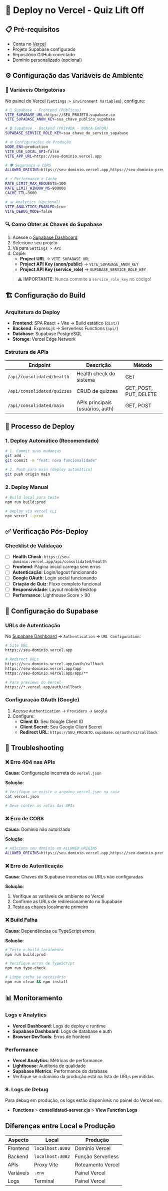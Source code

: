 # 🚀 Deploy no Vercel - Quiz Lift Off

## 📋 Pré-requisitos

- Conta no [Vercel](https://vercel.com/)
- Projeto Supabase configurado
- Repositório GitHub conectado
- Domínio personalizado (opcional)

## ⚙️ Configuração das Variáveis de Ambiente

### 🔐 Variáveis Obrigatórias

No painel do Vercel (`Settings > Environment Variables`), configure:

```bash
# 🔑 Supabase - Frontend (Públicas)
VITE_SUPABASE_URL=https://SEU_PROJETO.supabase.co
VITE_SUPABASE_ANON_KEY=sua_chave_publica_supabase

# 🔒 Supabase - Backend (PRIVADA - NUNCA EXPOR)
SUPABASE_SERVICE_ROLE_KEY=sua_chave_de_servico_supabase

# 🌐 Configurações de Produção
NODE_ENV=production
VITE_USE_LOCAL_API=false
VITE_APP_URL=https://seu-dominio.vercel.app

# 🛡️ Segurança e CORS
ALLOWED_ORIGINS=https://seu-dominio.vercel.app,https://seu-dominio-preview.vercel.app

# ⚡ Performance e Cache
RATE_LIMIT_MAX_REQUESTS=100
RATE_LIMIT_WINDOW_MS=900000
CACHE_TTL=3600

# 📊 Analytics (Opcional)
VITE_ANALYTICS_ENABLED=true
VITE_DEBUG_MODE=false
```

### 🔍 Como Obter as Chaves do Supabase

1. Acesse o [Supabase Dashboard](https://app.supabase.com/)
2. Selecione seu projeto
3. Vá para `Settings > API`
4. Copie:
   - **Project URL** → `VITE_SUPABASE_URL`
   - **Project API Key (anon/public)** → `VITE_SUPABASE_ANON_KEY`
   - **Project API Key (service_role)** → `SUPABASE_SERVICE_ROLE_KEY`

> ⚠️ **IMPORTANTE**: Nunca commite a `service_role_key` no código!

## 🏗️ Configuração do Build

### Arquitetura do Deploy

- **Frontend**: SPA React + Vite → Build estático (`dist/`)
- **Backend**: Express.js → Serverless Functions (`api/`)
- **Database**: Supabase PostgreSQL
- **Storage**: Vercel Edge Network

### Estrutura de APIs

| Endpoint | Descrição | Método |
|----------|-----------|--------|
| `/api/consolidated/health` | Health check do sistema | GET |
| `/api/consolidated/quizzes` | CRUD de quizzes | GET, POST, PUT, DELETE |
| `/api/consolidated/main` | APIs principais (usuários, auth) | GET, POST |

## 🚀 Processo de Deploy

### 1. Deploy Automático (Recomendado)

```bash
# 1. Commit suas mudanças
git add .
git commit -m "feat: nova funcionalidade"

# 2. Push para main (deploy automático)
git push origin main
```

### 2. Deploy Manual

```bash
# Build local para teste
npm run build:prod

# Deploy via Vercel CLI
npx vercel --prod
```

## ✅ Verificação Pós-Deploy

### Checklist de Validação

- [ ] **Health Check**: `https://seu-dominio.vercel.app/api/consolidated/health`
- [ ] **Frontend**: Página inicial carrega sem erros
- [ ] **Autenticação**: Login/logout funcionando
- [ ] **Google OAuth**: Login social funcionando
- [ ] **Criação de Quiz**: Fluxo completo funcional
- [ ] **Responsividade**: Layout mobile/desktop
- [ ] **Performance**: Lighthouse Score > 90

## 🔧 Configuração do Supabase

### URLs de Autenticação

No [Supabase Dashboard](https://app.supabase.com/) → `Authentication` → `URL Configuration`:

```bash
# Site URL
https://seu-dominio.vercel.app

# Redirect URLs
https://seu-dominio.vercel.app/auth/callback
https://seu-dominio.vercel.app/app
https://seu-dominio.vercel.app/app/**

# Para previews do Vercel
https://*.vercel.app/auth/callback
```

### Configuração OAuth (Google)

1. Acesse `Authentication` → `Providers` → `Google`
2. Configure:
   - **Client ID**: Seu Google Client ID
   - **Client Secret**: Seu Google Client Secret
   - **Redirect URL**: `https://SEU_PROJETO.supabase.co/auth/v1/callback`

## 🐛 Troubleshooting

### ❌ Erro 404 nas APIs

**Causa**: Configuração incorreta do `vercel.json`

**Solução**:
```bash
# Verifique se existe o arquivo vercel.json na raiz
cat vercel.json

# Deve conter as rotas das APIs
```

### ❌ Erro de CORS

**Causa**: Domínio não autorizado

**Solução**:
```bash
# Adicione seu domínio em ALLOWED_ORIGINS
ALLOWED_ORIGINS=https://seu-dominio.vercel.app,https://seu-dominio-preview.vercel.app
```

### ❌ Erro de Autenticação

**Causa**: Chaves do Supabase incorretas ou URLs não configuradas

**Solução**:
1. Verifique as variáveis de ambiente no Vercel
2. Confirme as URLs de redirecionamento no Supabase
3. Teste as chaves localmente primeiro

### ❌ Build Falha

**Causa**: Dependências ou TypeScript errors

**Solução**:
```bash
# Teste o build localmente
npm run build:prod

# Verifique erros de TypeScript
npm run type-check

# Limpe cache se necessário
npm run clean && npm install
```

## 📊 Monitoramento

### Logs e Analytics

- **Vercel Dashboard**: Logs de deploy e runtime
- **Supabase Dashboard**: Logs de database e auth
- **Browser DevTools**: Erros de frontend

### Performance

- **Vercel Analytics**: Métricas de performance
- **Lighthouse**: Auditoria de qualidade
- **Supabase Metrics**: Performance do database
- Verifique se o domínio da produção está na lista de URLs permitidas

### 8. Logs de Debug

Para debug em produção, os logs estão disponíveis no painel do Vercel em:
- **Functions** > **consolidated-server.cjs** > **View Function Logs**

## Diferenças entre Local e Produção

| Aspecto | Local | Produção |
|---------|-------|----------|
| Frontend | `localhost:8080` | Domínio Vercel |
| Backend | `localhost:3002` | Função Serverless |
| APIs | Proxy Vite | Roteamento Vercel |
| Variáveis | `.env` | Painel Vercel |
| Logs | Terminal | Painel Vercel |